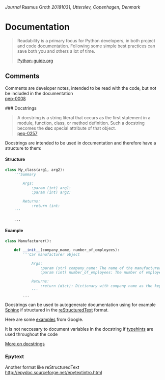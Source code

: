 *Journal*
Rasmus Groth
*20181031, Utterslev, Copenhagen, Denmark*

# Documentation
> Readability is a primary focus for Python developers, in both project and code documentation. Following some simple best practices can save both you and others a lot of time.
>
>[Python-guide.org](https://docs.python-guide.org/writing/documentation/)

## Comments
Comments are developer notes, intended to be read with the code, but not be included in the documentation  
[pep-0008](https://www.python.org/dev/peps/pep-0008/#comments)

### Docstrings
>A docstring is a string literal that occurs as the first statement in a module, function, class, or method definition. Such a docstring becomes the __doc__ special attribute of that object.  
>[pep-0257](https://www.python.org/dev/peps/pep-0257/)

Docstrings are intended to be used in documentation and therefore have a structure to them:

#### Structure
```py
class My_class(arg1, arg2):
    '''Summary

        Args:
            :param (int) arg1:
            :param (int) arg2:

        Returns:
            :return (int:
    '''

    ...
```
#### Example
```py
class Manufacturer():

    def __init__(company_name, number_of_employees):
        '''Car manufacturer object

            Args:
                :param (str) company_name: The name of the manufacturer company
                :param (int) number_of_employees: The number of employess if the manufacturer

            Returns:
                :return (dict): Dictionary with company name as the key and number of employees as the value
            '''
        ...
```

Docstrings can be used to autogenerate documentation using for example [Sphinx](http://www.sphinx-doc.org/en/master/) if structured in the [reStructuredText](http://docutils.sourceforge.net/rst.html) format.

Here are some [examples](https://sphinxcontrib-napoleon.readthedocs.io/en/latest/example_google.html) from Google.

It is not neccesary to document variables in the docstring if [typehints](https://www.python.org/dev/peps/pep-0484/) are used throughout the code

[More on docstrings](https://www.python.org/dev/peps/pep-0257/#specification)


### Epytext
Another format like reStructuredText  
http://epydoc.sourceforge.net/epytextintro.html
